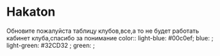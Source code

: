 # Hakaton
Обновите пожалуйста таблицу клубов,все,а то не будет работать кабинет клуба,спасибо за понимание
color::
	light-blue: #00c0ef;
	blue: ;
   light-green: #32CD32 ;
   green: ;
